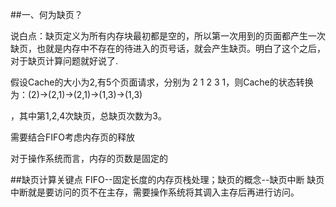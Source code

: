 ##一、何为缺页？  

  说白点：缺页定义为所有内存块最初都是空的，所以第一次用到的页面都产生一次缺页，也就是内存中不存在的待进入的页号话，就会产生缺页。明白了这个之后，对于缺页计算问题就好说了.

  假设Cache的大小为2,有5个页面请求，分别为 2 1 2 3 1，则Cache的状态转换为：(2)->(2,1)->(2,1)->(1,3)->(1,3)

  ，其中第1,2,4次缺页，总缺页次数为3。

  需要结合FIFO考虑内存页的释放

  对于操作系统而言，内存的页数是固定的

##缺页计算关键点
 FIFO--固定长度的内存页栈处理；缺页的概念--缺页中断
 缺页中断就是要访问的页不在主存，需要操作系统将其调入主存后再进行访问。

